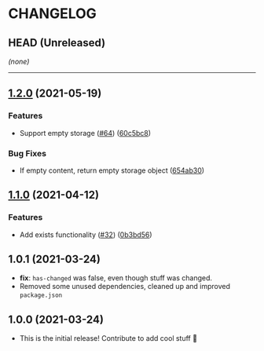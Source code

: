 # CHANGELOG

## HEAD (Unreleased)

_(none)_

---

## [1.2.0](https://www.github.com/cobraz/todoist-action/compare/v1.1.0...v1.2.0) (2021-05-19)


### Features

* Support empty storage ([#64](https://www.github.com/cobraz/todoist-action/issues/64)) ([60c5bc8](https://www.github.com/cobraz/todoist-action/commit/60c5bc8df76ff6fd97f26c3cd6396d4030faec17))


### Bug Fixes

* If empty content, return empty storage object ([654ab30](https://www.github.com/cobraz/todoist-action/commit/654ab3031c7fb63daa7e96cec437bb26315204eb))

## [1.1.0](https://www.github.com/cobraz/todoist-action/compare/v1.0.1...v1.1.0) (2021-04-12)


### Features

* Add exists functionality ([#32](https://www.github.com/cobraz/todoist-action/issues/32)) ([0b3bd56](https://www.github.com/cobraz/todoist-action/commit/0b3bd56355cf7bade3a9fc9e609083180906e6a4))

## 1.0.1 (2021-03-24)

- **fix**: `has-changed` was false, even though stuff was changed.
- Removed some unused dependencies, cleaned up and improved `package.json`

## 1.0.0 (2021-03-24)

- This is the initial release! Contribute to add cool stuff 🎉
